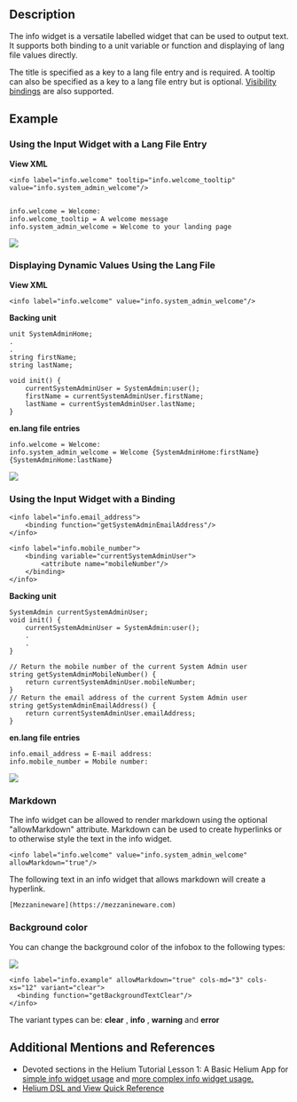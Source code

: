   


## Description

The info widget is a versatile labelled widget that can be used to output text. It supports both binding to a unit variable or function and displaying of lang file values directly.

The title is specified as a key to a lang file entry and is required. A tooltip can also be specified as a key to a lang file entry but is optional. [Visibility bindings](https://wiki.mezzanineware.com/pages/viewpage.action?pageId=17728559) are also supported.

  


  


## Example

  


### Using the Input Widget with a Lang File Entry

**View XML**
    
    
    <info label="info.welcome" tooltip="info.welcome_tooltip" value="info.system_admin_welcome"/>
    
    
    info.welcome = Welcome:
    info.welcome_tooltip = A welcome message
    info.system_admin_welcome = Welcome to your landing page

![](https://mezzaninewiki.atlassian.net/wiki/download/thumbnails/5735439/info.png?version=1&modificationDate=1646313356528&cacheVersion=1&api=v2&width=478&height=48)

  


  


  


### Displaying Dynamic Values Using the Lang File

**View XML**
    
    
    <info label="info.welcome" value="info.system_admin_welcome"/>

**Backing unit**
    
    
    unit SystemAdminHome;
    .
    .
    string firstName;
    string lastName;
    
    void init() {
        currentSystemAdminUser = SystemAdmin:user();
        firstName = currentSystemAdminUser.firstName;
        lastName = currentSystemAdminUser.lastName;
    }

**en.lang file entries**
    
    
    info.welcome = Welcome:
    info.system_admin_welcome = Welcome {SystemAdminHome:firstName} {SystemAdminHome:lastName}

![](https://mezzaninewiki.atlassian.net/wiki/download/attachments/5735439/Screenshot%202017-03-13%2010.36.58.png?version=1&modificationDate=1489401547732&cacheVersion=1&api=v2)

  


  


  


### Using the Input Widget with a Binding
    
    
    <info label="info.email_address">
        <binding function="getSystemAdminEmailAddress"/>
    </info>
            
    <info label="info.mobile_number">
        <binding variable="currentSystemAdminUser">
            <attribute name="mobileNumber"/>
        </binding>
    </info>

**Backing unit**
    
    
    SystemAdmin currentSystemAdminUser;
    void init() {
        currentSystemAdminUser = SystemAdmin:user();
    	.
    	.
    }
     
    // Return the mobile number of the current System Admin user 
    string getSystemAdminMobileNumber() {
        return currentSystemAdminUser.mobileNumber;
    }
    // Return the email address of the current System Admin user
    string getSystemAdminEmailAddress() {
        return currentSystemAdminUser.emailAddress;
    }

**en.lang file entries**
    
    
    info.email_address = E-mail address:
    info.mobile_number = Mobile number:

![](https://mezzaninewiki.atlassian.net/wiki/download/attachments/5735439/Screenshot%202017-03-13%2010.36.19.png?version=1&modificationDate=1489401561984&cacheVersion=1&api=v2)

  


### Markdown

The info widget can be allowed to render markdown using the optional "allowMarkdown" attribute. Markdown can be used to create hyperlinks or to otherwise style the text in the info widget.
    
    
    <info label="info.welcome" value="info.system_admin_welcome" allowMarkdown="true"/>

The following text in an info widget that allows markdown will create a hyperlink.
    
    
    [Mezzanineware](https://mezzanineware.com)

### Background color

You can change the background color of the infobox to the following types:

![](https://mezzaninewiki.atlassian.net/wiki/download/attachments/5735439/Screenshot%202024-05-03%20at%2014.42.16.png?version=1&modificationDate=1714740407268&cacheVersion=1&api=v2)
    
    
    <info label="info.example" allowMarkdown="true" cols-md="3" cols-xs="12" variant="clear">
      <binding function="getBackgroundTextClear"/>
    </info>

The variant types can be: **clear** , **info** , **warning** and **error**

  


## Additional Mentions and References

  * Devoted sections in the Helium Tutorial Lesson 1: A Basic Helium App for [simple info widget usage](https://wiki.mezzanineware.com/display/HTUT/Lesson+1%3A+A+Basic+Helium+App#Lesson1:ABasicHeliumApp-AddingaSimpleInfoWidget) and [more complex info widget usage.](https://wiki.mezzanineware.com/display/HTUT/Lesson+1%3A+A+Basic+Helium+App#Lesson1:ABasicHeliumApp-MoreComplexInfoWidgetUsage)
  * [Helium DSL and View Quick Reference](/wiki/spaces/HTUT/pages/5737643/Quick+Reference)



  


  

